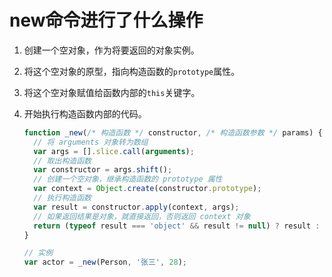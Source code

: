 # new命令进行了什么操作

1. 创建一个空对象，作为将要返回的对象实例。

2. 将这个空对象的原型，指向构造函数的`prototype`属性。

3. 将这个空对象赋值给函数内部的`this`关键字。

4. 开始执行构造函数内部的代码。

   ```js
   function _new(/* 构造函数 */ constructor, /* 构造函数参数 */ params) {
     // 将 arguments 对象转为数组
     var args = [].slice.call(arguments);
     // 取出构造函数
     var constructor = args.shift();
     // 创建一个空对象，继承构造函数的 prototype 属性
     var context = Object.create(constructor.prototype);
     // 执行构造函数
     var result = constructor.apply(context, args);
     // 如果返回结果是对象，就直接返回，否则返回 context 对象
     return (typeof result === 'object' && result != null) ? result : context;
   }
   
   // 实例
   var actor = _new(Person, '张三', 28);
   ```

# 